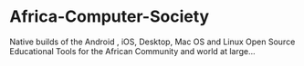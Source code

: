 # Africa-Computer-Society
Native builds of the Android , iOS, Desktop, Mac OS and Linux Open Source Educational Tools for the African Community and world at large...
